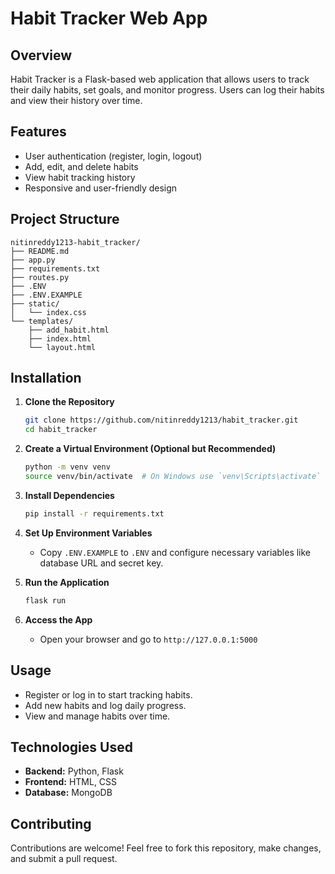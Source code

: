 # Habit Tracker Web App

## Overview
Habit Tracker is a Flask-based web application that allows users to track their daily habits, set goals, and monitor progress. Users can log their habits and view their history over time.

## Features
- User authentication (register, login, logout)
- Add, edit, and delete habits
- View habit tracking history
- Responsive and user-friendly design

## Project Structure
```
nitinreddy1213-habit_tracker/
├── README.md
├── app.py
├── requirements.txt
├── routes.py
├── .ENV
├── .ENV.EXAMPLE
├── static/
│   └── index.css
└── templates/
    ├── add_habit.html
    ├── index.html
    └── layout.html
```

## Installation

1. **Clone the Repository**
   ```bash
   git clone https://github.com/nitinreddy1213/habit_tracker.git
   cd habit_tracker
   ```

2. **Create a Virtual Environment (Optional but Recommended)**
   ```bash
   python -m venv venv
   source venv/bin/activate  # On Windows use `venv\Scripts\activate`
   ```

3. **Install Dependencies**
   ```bash
   pip install -r requirements.txt
   ```

4. **Set Up Environment Variables**
   - Copy `.ENV.EXAMPLE` to `.ENV` and configure necessary variables like database URL and secret key.

5. **Run the Application**
   ```bash
   flask run
   ```

6. **Access the App**
   - Open your browser and go to `http://127.0.0.1:5000`

## Usage
- Register or log in to start tracking habits.
- Add new habits and log daily progress.
- View and manage habits over time.

## Technologies Used
- **Backend:** Python, Flask
- **Frontend:** HTML, CSS
- **Database:** MongoDB

## Contributing
Contributions are welcome! Feel free to fork this repository, make changes, and submit a pull request.
